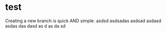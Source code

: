 # test
Creating a new branch is quick AND simple.
asdsd
asdsadas
asdsad
asdasd
asdas
das
dasd
as
d
as
da
sd

